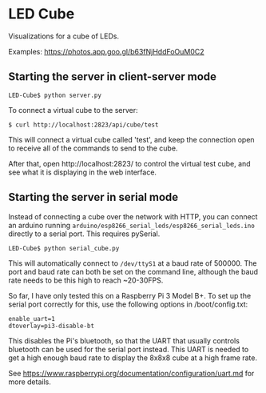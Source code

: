 # LED Cube

Visualizations for a cube of LEDs.

Examples: https://photos.app.goo.gl/b63fNjHddFoOuM0C2

## Starting the server in client-server mode

```
LED-Cube$ python server.py
```

To connect a virtual cube to the server:

```
$ curl http://localhost:2823/api/cube/test
```

This will connect a virtual cube called 'test', and keep the connection open to receive all of the commands to send to the cube.

After that, open http://localhost:2823/ to control the virtual test cube, and see what it is displaying in the web interface.

## Starting the server in serial mode

Instead of connecting a cube over the network with HTTP, you can connect an arduino running `arduino/esp8266_serial_leds/esp8266_serial_leds.ino` directly to a serial port. This requires pySerial.

```
LED-Cube$ python serial_cube.py
```

This will automatically connect to `/dev/ttyS1` at a baud rate of 500000. The port and baud rate can both be set on the command line, although the baud rate needs to be this high to reach ~20-30FPS.

So far, I have only tested this on a Raspberry Pi 3 Model B+. To set up the serial port correctly for this, use the following options in /boot/config.txt:
```
enable_uart=1
dtoverlay=pi3-disable-bt
```

This disables the Pi's bluetooth, so that the UART that usually controls bluetooth can be used for the serial port instead. This UART is needed to get a high enough baud rate to display the 8x8x8 cube at a high frame rate.

See https://www.raspberrypi.org/documentation/configuration/uart.md for more details.
